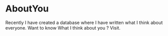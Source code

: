 # AboutYou

Recently I have created a database where I have written what I think about everyone.
Want to know What I think about you ?
Visit.

